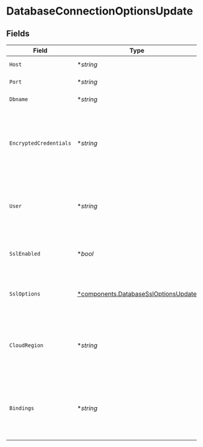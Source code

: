 # DatabaseConnectionOptionsUpdate


## Fields

| Field                                                                                                     | Type                                                                                                      | Required                                                                                                  | Description                                                                                               |
| --------------------------------------------------------------------------------------------------------- | --------------------------------------------------------------------------------------------------------- | --------------------------------------------------------------------------------------------------------- | --------------------------------------------------------------------------------------------------------- |
| `Host`                                                                                                    | **string*                                                                                                 | :heavy_minus_sign:                                                                                        | Database server host                                                                                      |
| `Port`                                                                                                    | **string*                                                                                                 | :heavy_minus_sign:                                                                                        | Database server port                                                                                      |
| `Dbname`                                                                                                  | **string*                                                                                                 | :heavy_minus_sign:                                                                                        | Database schema name                                                                                      |
| `EncryptedCredentials`                                                                                    | **string*                                                                                                 | :heavy_minus_sign:                                                                                        | Encrypted credentials for connecting to database server when using basic auth method (username, password) |
| `User`                                                                                                    | **string*                                                                                                 | :heavy_minus_sign:                                                                                        | Username for connecting to database server needed only for auth methods other than basic auth             |
| `SslEnabled`                                                                                              | **bool*                                                                                                   | :heavy_minus_sign:                                                                                        | Enable ssl when agent connects to database server                                                         |
| `SslOptions`                                                                                              | [*components.DatabaseSslOptionsUpdate](../../models/components/databasessloptionsupdate.md)               | :heavy_minus_sign:                                                                                        | SSL connection options, when sslEnabled is true                                                           |
| `CloudRegion`                                                                                             | **string*                                                                                                 | :heavy_minus_sign:                                                                                        | Cloud region in case of database managed by cloud provider, required for IAM authentication               |
| `Bindings`                                                                                                | **string*                                                                                                 | :heavy_minus_sign:                                                                                        | binding for packet sniffing for sniffer captureMethod (on-host), example: 0.0.0.0:6379,[::]:6379          |
